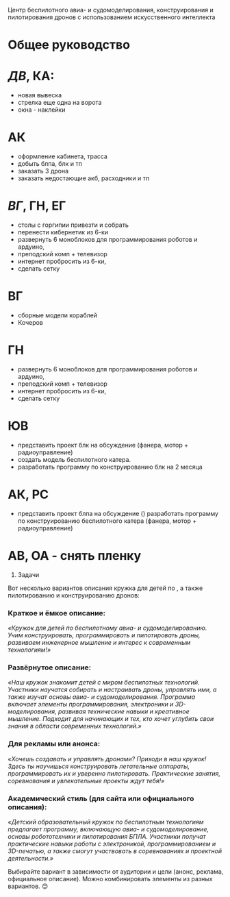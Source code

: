 Центр беспилотного авиа- и судомоделирования, конструирования и пилотирования дронов
с использованием искусственного интеллекта

# Общее руководство

# *ДВ*,  КА:
* новая вывеска 
* стрелка еще одна на ворота
* окна - наклейки

# АК
* оформление кабинета, трасса
* добыть блпа, блк и тп
* заказать 3 дрона 
* заказать недостающие акб, расходники и тп

# *ВГ*, ГН, ЕГ
* столы с горгипии привезти и собрать
* перенести кибернетик из 6-ки
* развернуть 6 моноблоков для программирования роботов и ардуино, 
* преподский комп + телевизор
* интернет пробросить из 6-ки, 
* сделать сетку


# ВГ
* сборные модели кораблей
* Кочеров


# ГН 
* развернуть 6 моноблоков для программирования роботов и ардуино, 
* преподский комп + телевизор
* интернет пробросить из 6-ки, 
* сделать сетку

# ЮВ
* представить проект блк на обсуждение  (фанера, мотор + радиоуправление)
* создать модель беспилотного катера. 
* разработать программу по конструированию блк на 2 месяца 

# АК, РС
* представить проект блпа на обсуждение ()
разработать программу по конструированию беспилотного катера (фанера, мотор + радиоуправление)

# АВ, ОА - снять пленку



1. Задачи



Вот несколько вариантов описания кружка для детей по , а также пилотированию и конструированию дронов:  

### **Краткое и ёмкое описание:**  
*«Кружок для детей по беспилотному авиа- и судомоделированию. Учим конструировать, программировать и пилотировать дроны, развиваем инженерное мышление и интерес к современным технологиям!»*  

### **Развёрнутое описание:**  
*«Наш кружок знакомит детей с миром беспилотных технологий. Участники научатся собирать и настраивать дроны, управлять ими, а также изучат основы авиа- и судомоделирования. Программа включает элементы программирования, электроники и 3D-моделирования, развивая технические навыки и креативное мышление. Подходит для начинающих и тех, кто хочет углубить свои знания в области современных технологий.»*  

### **Для рекламы или анонса:**  
*«Хочешь создавать и управлять дронами? Приходи в наш кружок! Здесь ты научишься конструировать летательные аппараты, программировать их и уверенно пилотировать. Практические занятия, соревнования и увлекательные проекты ждут тебя!»*  

### **Академический стиль (для сайта или официального описания):**  
*«Детский образовательный кружок по беспилотным технологиям предлагает программу, включающую авиа- и судомоделирование, основы робототехники и пилотирования БПЛА. Участники получат практические навыки работы с электроникой, программированием и 3D-печатью, а также смогут участвовать в соревнованиях и проектной деятельности.»*  

Выбирайте вариант в зависимости от аудитории и цели (анонс, реклама, официальное описание). Можно комбинировать элементы из разных вариантов. 😊